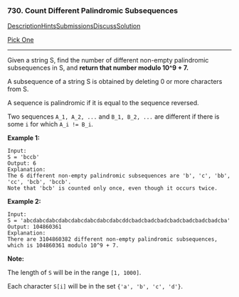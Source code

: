 ### 730. Count Different Palindromic Subsequences

[Description](https://leetcode.com/problems/count-different-palindromic-subsequences/description/)[Hints](https://leetcode.com/problems/count-different-palindromic-subsequences/hints/)[Submissions](https://leetcode.com/problems/count-different-palindromic-subsequences/submissions/)[Discuss](https://leetcode.com/problems/count-different-palindromic-subsequences/discuss/)[Solution](https://leetcode.com/problems/count-different-palindromic-subsequences/solution/)

[Pick One](https://leetcode.com/problems/random-one-question/)

------

Given a string S, find the number of different non-empty palindromic subsequences in S, and **return that number modulo 10^9 + 7.**

A subsequence of a string S is obtained by deleting 0 or more characters from S.

A sequence is palindromic if it is equal to the sequence reversed.

Two sequences `A_1, A_2, ...` and `B_1, B_2, ...` are different if there is some `i` for which `A_i != B_i`.

**Example 1:**

```
Input: 
S = 'bccb'
Output: 6
Explanation: 
The 6 different non-empty palindromic subsequences are 'b', 'c', 'bb', 'cc', 'bcb', 'bccb'.
Note that 'bcb' is counted only once, even though it occurs twice.
```

**Example 2:**

```
Input: 
S = 'abcdabcdabcdabcdabcdabcdabcdabcddcbadcbadcbadcbadcbadcbadcbadcba'
Output: 104860361
Explanation: 
There are 3104860382 different non-empty palindromic subsequences, which is 104860361 modulo 10^9 + 7.
```

**Note:**

The length of `S` will be in the range `[1, 1000]`.

Each character `S[i]` will be in the set `{'a', 'b', 'c', 'd'}`.